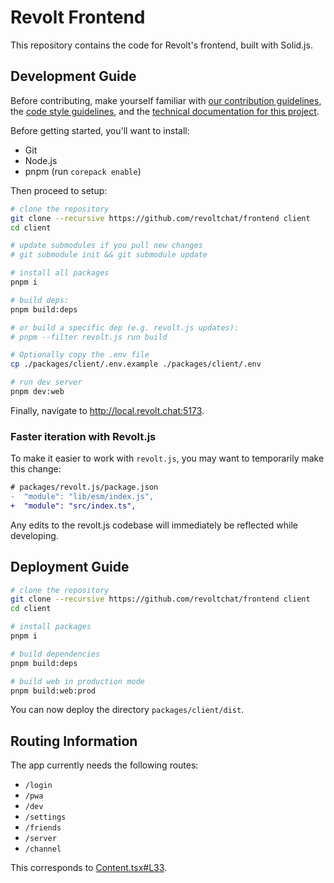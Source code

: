 # Revolt Frontend

This repository contains the code for Revolt's frontend, built with Solid.js.

## Development Guide

Before contributing, make yourself familiar with [our contribution guidelines](https://developers.revolt.chat/contrib.html), the [code style guidelines](./GUIDELINES.md), and the [technical documentation for this project](https://revoltchat.github.io/frontend/).

Before getting started, you'll want to install:

- Git
- Node.js
- pnpm (run `corepack enable`)

Then proceed to setup:

```bash
# clone the repository
git clone --recursive https://github.com/revoltchat/frontend client
cd client

# update submodules if you pull new changes
# git submodule init && git submodule update

# install all packages
pnpm i

# build deps:
pnpm build:deps

# or build a specific dep (e.g. revolt.js updates):
# pnpm --filter revolt.js run build

# Optionally copy the .env file
cp ./packages/client/.env.example ./packages/client/.env

# run dev server
pnpm dev:web
```

Finally, navigate to http://local.revolt.chat:5173.

### Faster iteration with Revolt.js

To make it easier to work with `revolt.js`, you may want to temporarily make this change:

```diff
# packages/revolt.js/package.json
-  "module": "lib/esm/index.js",
+  "module": "src/index.ts",
```

Any edits to the revolt.js codebase will immediately be reflected while developing.

## Deployment Guide
```bash
# clone the repository
git clone --recursive https://github.com/revoltchat/frontend client
cd client

# install packages
pnpm i

# build dependencies
pnpm build:deps

# build web in production mode
pnpm build:web:prod
```

You can now deploy the directory `packages/client/dist`.

## Routing Information

The app currently needs the following routes:

- `/login`
- `/pwa`
- `/dev`
- `/settings`
- `/friends`
- `/server`
- `/channel`

This corresponds to [Content.tsx#L33](packages/client/src/index.tsx).

